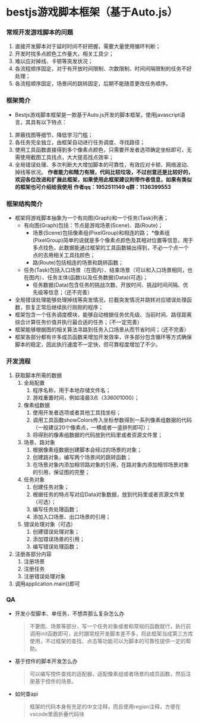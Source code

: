 
# bestjs游戏脚本框架（基于Auto.js）

### 常规开发游戏脚本的问题
1. 直接开发脚本对于延时时间不好把握，需要大量使用循环判断；
2. 开发时找多点颜色工作量大，相关工具少；
3. 难以应对掉线、卡顿等突发状况；
4. 各流程顺序固定，对于有开放时间限制、次数限制、时间间隔限制的任务不好处理；
5. 各流程顺序固定，场景间的跳转固定，后期不能随意更改任务顺序。

### 框架简介
* Bestjs游戏脚本框架是一款基于Auto.js开发的脚本框架，使用javascript语言，其具有以下特点：
1. 屏蔽找图等细节、降低学习门槛；
2. 各任务完全独立，由框架自动进行任务调度、寻找路径；
3. 使用工具函数直接得到多个像素点颜色，只需要开发者选项确定坐标即可，无需使用截图工具找点，大大提高找点效率；
4. 全局错误处理、多次判断大大增加脚本的可靠性，有效应对卡顿、网络波动、掉线等状况。
**作者能力和精力有限，代码比较垃圾，不过创意还是比较好的，欢迎各位改进和扩展此框架，如果使用此框架建议附带作者信息，如果有类似的框架也可介绍给我使用**
**作者qq：1952511149	q群：1136399553**

### 框架结构简介
* 框架将游戏脚本抽象为一个有向图(Graph)和一个任务(Task)列表；
	* 有向图(Graph)包括：节点是游戏场景(Scene)、路(Route)；
		* 场景(Scene)包括像素组(PixelGroup)和相连的路；
			*像素组(PixelGroup)简单的说就是多个像素点颜色及其相对位置等信息，用于多点找色，此数据能通过框架的工具函数输出得到，不必一个点一个点的去用相关工具找颜色；
		* 路(Route)包括相连的场景和跳转函数；
	* 任务(Task)包括入口场景（在图内）、结束场景（可以和入口场景相同，也在图内）、任务主体(函数)以及任务数据(Data)(可选)；
		* 任务数据(Data)包含任务的挑战次数、开放时间、挑战时间间隔、优先级等信息；（还不完善）
* 全局错误处理能够处理掉线等突发情况，拦截突发情况并跳转对应错误处理函数，恢复正常后继续执行刚刚的程序；
* 框架包含一个任务调度模块，能够自动根据任务优先级、当前时间、路径距离综合计算任务价值并执行最合适的任务；（不一定完善）
* 框架能够根据图的相关算法寻路到任务入口场景从而节省时间；（还不完善）
* 框架各部分都有许多成员函数来增加开发效率，许多部分包含循环等方式确保脚本的稳定，因此执行速度不一定快，但可靠程度增加了不少。

### 开发流程
1. 获取脚本所需的数据
	1. 全局配置
		1. 程序名称，用于本地存储文件名；
		2. 游戏重置时间，例如凌晨3点（3*3600*1000）；
	1. 像素组数据
		1. 使用开发者选项或者其他工具找坐标；
		2. 调用工具函数showColors传入坐标参数得到一系列像素组数据的代码（一般建议20个像素点，一横或者一竖排列即可）；
		3. 将得到的像素组数据的代码放到代码里或者资源文件里；
	2. 场景、路对象
		1. 根据像素组数据创建脚本会经过的场景的对象；
		2. 创建路对象，编写两个场景间的跳转函数；
		3. 在场景对象内添加相邻路对象的引用，在路对象内添加相邻场景对象的引用，保证图的完整；
	3. 任务对象
		1. 创建任务对象；
		2. 根据任务的特点写对应Data对象数据，放到代码里或者资源文件里（可选）；
		3. 编写任务处理函数；
		4. 添加入口场景、出口场景的引用；
	4. 错误处理对象（可选）
		1. 创建错误处理对象；
		2. 添加错误场景的引用；
		3. 编写错误处理函数；
2. 注册各部分内容
	1. 注册场景
	2. 注册任务
	3. 注册错误处理对象
3. 调用application.main()即可

### QA
* 开发小型脚本、单任务，不想弄那么复杂怎么办
	> 不要图、场景等部分，写一个任务对象或者和常规的函数就行，执行前调用init函数即可，此时跟常规开发脚本差不多，将此框架当成第三方库使用，不过框架的查找、点击等功能可以为脚本的可靠性提供一定的帮助。
* 基于控件的脚本开发怎么办
	> 可以编写控件查找的适配器，适配像素组或者场景的成员函数，然后注册基于控件的场景。
* 如何查api
	> 框架的代码本身有充足的中文注释，而且使用region注释，方便在vscode里面折叠代码块




